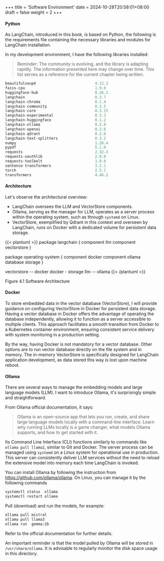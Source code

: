 +++
title = 'Software Environment'
date = 2024-10-28T20:58:01+08:00
draft = false
weight = 2
+++

#### Python

As LangChain, introduced in this book, is based on Python, the following is the requirements file containing the necessary libraries and modules for LangChain installation.

In my development environment, I have the following libraries installed:

> Reminder: The community is evolving, and the library is adapting rapidly. The information presented here may change over time. This list serves as a reference for the current chapter being written.

```py
beautifulsoup4                           4.12.3
faiss-cpu                                1.9.0
huggingface-hub                          0.26.2
langchain                                0.3.7
langchain-chroma                         0.1.4
langchain-community                      0.3.5
langchain-core                           0.3.15
langchain-experimental                   0.3.3
langchain-huggingface                    0.1.2
langchain-ollama                         0.2.0
langchain-openai                         0.2.6
langchain-qdrant                         0.2.0
langchain-text-splitters                 0.3.2
numpy                                    1.26.4
pypdf                                    5.1.0
requests                                 2.32.3
requests-oauthlib                        2.0.0
requests-toolbelt                        1.0.0
sentence-transformers                    3.2.1
torch                                    2.5.1
transformers                             4.46.2
```


#### Architecture

Let's observe the architectural overview:

- LangChain oversees the LLM and VectorStore components.
- Ollama, serving as the manager for LLM, operates as a server process within the operating system, such as through `systemd` on Linux.
- VectorStore, exemplified by Qdrant in this context and overseen by LangChain, runs on Docker with a dedicated volume for persistent data storage.


{{< plantuml >}}
package langchain {
  component llm
  component vectorstore
}

package operating-system {
  component docker
  component ollama
  database storage
}

vectorstore -- docker
docker - storage
llm -- ollama
{{< /plantuml >}}

Figure 4.1 Software Architecture

#### Docker

To store embedded data in the vector database (VectorStore), I will provide guidance on configuring VectorStore in Docker for persistent data storage. Having a vector database in Docker offers the advantage of operating the database independently, allowing it to function as a server accessible to multiple clients. This approach facilitates a smooth transition from Docker to a Kubernetes container environment, ensuring consistent service delivery with system monitoring in a production setting.

By the way, having Docker is not mandatory for a vector database. Other options are to run vector database directly on the file system and in memory. The in-memory VectorStore is specifically designed for LangChain application development, as data stored this way is lost upon machine reboot.

#### Ollama

There are several ways to manage the embedding models and large language models (LLM). I want to introduce Ollama, it's surprisingly simple and straightforward.

From Ollama official documentation, it says:
> Ollama is an open-source app that lets you run, create, and share large language models locally with a command-line interface. Learn why running LLMs locally is a game changer, what models Ollama supports, and how to get started with it.

Its Command Line Interface (CLI) functions similarly to commands like `ollama pull llama2`, similar to Git and Docker. The server process can be managed using `systemd` on a Linux system for operational use in production. This server can consistently deliver LLM services without the need to reload the extensive model into memory each time LangChain is invoked.

You can install Ollama by following the instruction from https://github.com/ollama/ollama. On Linux, you can manage it by the following commands

```sh
systemctl status  ollama
systemctl restart ollama
```

Pull (download) and run the models, for example:
```sh
ollama pull mistral
ollama pull llama3
ollama run  gemma:2b
```

Refer to the official documentation for further details.

An important reminder is that the model pulled by Ollama will be stored in `/usr/share/ollama`. It is advisable to regularly monitor the disk space usage in this directory.
